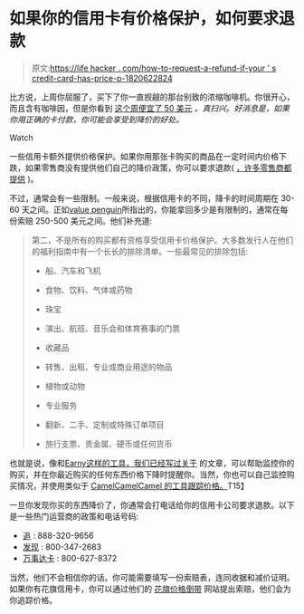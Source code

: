 # 如果你的信用卡有价格保护，如何要求退款

> 原文:[https://life hacker . com/how-to-request-a-refund-if-your ' s credit-card-has-price-p-1820622824](https://lifehacker.com/how-to-request-a-refund-if-your-credit-card-has-price-p-1820622824)

比方说，上周你屈服了，买下了你一直觊觎的那台别致的浓缩咖啡机。你很开心，而且含有咖啡因，但是你看到 [这个周便宜了 50 美元](http://deals.kinja.com/the-impossibly-small-nespresso-mini-is-half-off-for-bla-1820619255#[ks%7Cnativestream&_ga=2.59269230.258803392.1511217924-1268082208.1431441811) *。真扫兴。好消息是，如果你用正确的卡付款，你可能会享受到降价的好处。*

Watch

一些信用卡额外提供价格保护。如果你用那张卡购买的商品在一定时间内价格下跌，如果零售商没有提供他们自己的降价政策，你可以要求退款( [，许多零售商都提供](https://twocents.lifehacker.com/the-stores-that-will-refund-your-money-when-a-price-dro-1620915956) )。

不过，通常会有一些限制。一般来说，根据信用卡的不同，降卡的时间周期在 30-60 天之间。正如[value penguin](https://www.valuepenguin.com/2017/08/how-get-your-credit-card-refund-price-drop-recent-purchase)所指出的，你能拿回多少是有限制的，通常在每份索赔 250-500 美元之间。他们补充道:

> 第二，不是所有的购买都有资格享受信用卡价格保护。大多数发行人在他们的福利指南中有一个长长的排除清单。一些最常见的排除包括:
> 
> *   船、汽车和飞机
>     
> *   食物、饮料、气体或药物
>     
> *   珠宝
>     
> *   演出、航班、音乐会和体育赛事的门票
>     
> *   收藏品
>     
> *   转售、出租、专业或商业用途的物品
>     
> *   植物或动物
>     
> *   专业服务
>     
> *   翻新、二手、定制或特殊订单项目
>     
> *   旅行支票、贵金属、硬币或任何货币

也就是说，像和[Earny](https://www.earny.co/)[这样的工具，我们已经写过关于](https://twocents.lifehacker.com/paribus-tracks-your-purchases-to-automatically-refund-p-1720712276#_ga=2.68464466.258803392.1511217924-1268082208.1431441811) 的文章，可以帮助监控你的购买，并在你最近购买的任何东西价格下降时提醒你。当然，你也可以自己监控购买情况，并使用类似于 [CamelCamelCamel 的工具跟踪价格。](https://camelcamelcamel.com/)T15】

一旦你发现你买的东西降价了，你通常会打电话给你的信用卡公司要求退款。以下是一些热门运营商的政策和电话号码:

*   [追](https://www.chasebenefits.com/sapphirepreferredVW17) : 888-320-9656
*   [发现](https://www.discover.com/credit-cards/member-benefits/price-protection.html) : 800-347-2683
*   [万事达卡](http://www.mastercard.com/credit-gtb/pdf/Reader-Friendly_GTB_CRED_1_Core_Credit_012715.pdf) : 800-627-8372

当然，他们不会相信你的话。你可能需要填写一份索赔表，连同收据和减价证明。如果你有花旗信用卡，你可以通过他们的 [花旗价格倒带](https://www.citipricerewind.com/) 网站提出索赔，他们会为你追踪价格。